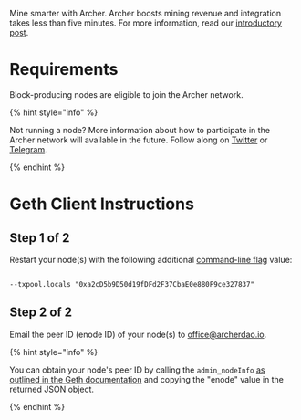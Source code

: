 Mine smarter with Archer. Archer boosts mining revenue and integration takes less than five minutes. For more information, read our [introductory post](https://medium.com/archer-dao/introducing-archer-66f20d2cc425).

# Requirements

Block-producing nodes are eligible to join the Archer network.

{% hint style="info" %}

Not running a node? More information about how to participate in the Archer network will available in the future. Follow along on [Twitter](https://twitter.com/archer_dao) or [Telegram](https://t.me/archerdao).

{% endhint %}

# Geth Client Instructions

## Step 1 of 2

Restart your node(s) with the following additional [command-line flag](https://geth.ethereum.org/docs/interface/command-line-options) value:

```

--txpool.locals "0xa2cD5b9D50d19fDFd2F37CbaE0e880F9ce327837"

```

## Step 2 of 2

Email the peer ID (enode ID) of your node(s) to [office@archerdao.io](mailto:office@archerdao.io).

{% hint style="info" %}


You can obtain your node's peer ID by calling the `admin_nodeInfo` [as outlined in the Geth documentation](https://geth.ethereum.org/docs/rpc/ns-admin#admin_nodeinfo) and copying the "enode" value in the returned JSON object.  

{% endhint %}
